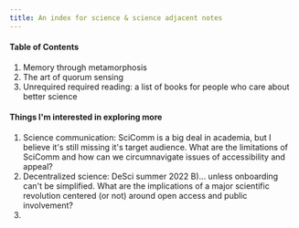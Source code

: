 ```yaml
---
title: An index for science & science adjacent notes
---
```


#### Table of Contents
1. Memory through metamorphosis
2. The art of quorum sensing
3. Unrequired required reading: a list of books for people who care about better science



#### Things I'm interested in exploring more
1. Science communication: SciComm is a big deal in academia, but I believe it's still missing it's target audience. What are the limitations of SciComm and how can we circumnavigate issues of accessibility and appeal?
2. Decentralized science: DeSci summer 2022 B)... unless onboarding can't be simplified. What are the implications of a major scientific revolution centered (or not) around open access and public involvement?
3. 
